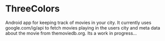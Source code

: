 ThreeColors
===========

Android app for keeping track of movies in your city. It currently uses google.com/ig/api to fetch movies playing in the users city and meta data about the movie from themoviedb.org. Its a work in progress...
